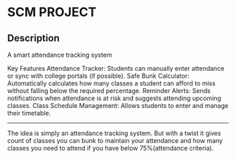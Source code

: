 # SCM PROJECT
## Description
A smart attendance tracking system

Key Features
Attendance Tracker: Students can manually enter attendance or sync with college portals (if possible).
Safe Bunk Calculator: Automatically calculates how many classes a student can afford to miss without falling below the required percentage.
Reminder Alerts: Sends notifications when attendance is at risk and suggests attending upcoming classes.
Class Schedule Management: Allows students to enter and manage their timetable.

---

The idea is simply an attendance tracking system. But with a twist it gives count of classes you can bunk to maintain your attendance and how many classes you need to attend if you have below 75%(attendance criteria).

